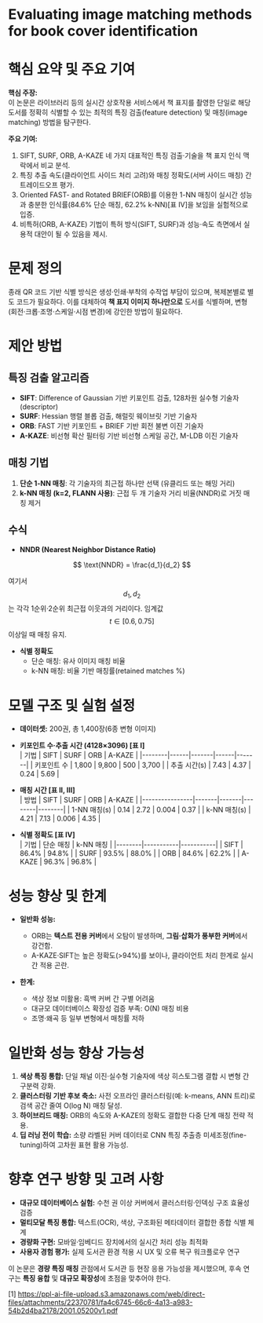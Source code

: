 # Evaluating image matching methods for book cover identification

# 핵심 요약 및 주요 기여

**핵심 주장:**  
이 논문은 라이브러리 등의 실시간 상호작용 서비스에서 책 표지를 촬영한 단일로 해당 도서를 정확히 식별할 수 있는 최적의 특징 검출(feature detection) 및 매칭(image matching) 방법을 탐구한다.  

**주요 기여:**  
1. SIFT, SURF, ORB, A-KAZE 네 가지 대표적인 특징 검출·기술을 책 표지 인식 맥락에서 비교 분석.  
2. 특징 추출 속도(클라이언트 사이드 처리 고려)와 매칭 정확도(서버 사이드 매칭) 간 트레이드오프 평가.  
3. Oriented FAST- and Rotated BRIEF(ORB)를 이용한 1-NN 매칭이 실시간 성능과 충분한 인식률(84.6% 단순 매칭, 62.2% k-NN)[표 IV]을 보임을 실험적으로 입증.  
4. 비특허(ORB, A-KAZE) 기법이 특허 방식(SIFT, SURF)과 성능·속도 측면에서 실용적 대안이 될 수 있음을 제시.

# 문제 정의

종래 QR 코드 기반 식별 방식은 생성·인쇄·부착의 수작업 부담이 있으며, 복제본별로 별도 코드가 필요하다. 이를 대체하여 **책 표지 이미지 하나만으로** 도서를 식별하며, 변형(회전·크롭·조명·스케일·시점 변경)에 강인한 방법이 필요하다.

# 제안 방법

## 특징 검출 알고리즘  
- **SIFT**: Difference of Gaussian 기반 키포인트 검출, 128차원 실수형 기술자(descriptor)  
- **SURF**: Hessian 행렬 블롭 검출, 해럴릿 웨이브릿 기반 기술자  
- **ORB**: FAST 기반 키포인트 + BRIEF 기반 회전 불변 이진 기술자  
- **A-KAZE**: 비선형 확산 필터링 기반 비선형 스케일 공간, M-LDB 이진 기술자  

## 매칭 기법  
1. **단순 1-NN 매칭**: 각 기술자의 최근접 하나만 선택 (유클리드 또는 해밍 거리)  
2. **k-NN 매칭 (k=2, FLANN 사용)**: 근접 두 개 기술자 거리 비율(NNDR)로 거짓 매칭 제거  

## 수식  
- **NNDR (Nearest Neighbor Distance Ratio)**  

$$
    \text{NNDR} = \frac{d_1}{d_2}
  $$  
 
  여기서 $$d_1, d_2$$는 각각 1순위·2순위 최근접 이웃과의 거리이다. 임계값 $$t\in[0.6,0.75]$$ 이상일 때 매칭 유지.  

- **식별 정확도**  
  - 단순 매칭: 유사 이미지 매칭 비율  
  - k-NN 매칭: 비율 기반 매칭률(retained matches %)  

# 모델 구조 및 실험 설정

- **데이터셋:** 200권, 총 1,400장(6종 변형 이미지)  
- **키포인트 수·추출 시간 (4128×3096) [표 I]**  
  | 기법   | SIFT | SURF  | ORB  | A-KAZE |
  |--------|------|-------|------|-------|
  | 키포인트 수 | 1,800 | 9,800 | 500  | 3,700 |
  | 추출 시간(s) | 7.43 | 4.37  | 0.24 | 5.69 |

- **매칭 시간 [표 II, III]**  
  | 방법           | SIFT  | SURF  | ORB    | A-KAZE |
  |----------------|-------|-------|--------|--------|
  | 1-NN 매칭(s)   | 0.14  | 2.72  | 0.004  | 0.37   |
  | k-NN 매칭(s)   | 4.21  | 7.13  | 0.006  | 4.35   |

- **식별 정확도 [표 IV]**  
  | 기법   | 단순 매칭  | k-NN 매칭 |
  |--------|-----------|-----------|
  | SIFT   | 86.4%     | 94.8%     |
  | SURF   | 93.5%     | 88.0%     |
  | ORB    | 84.6%     | 62.2%     |
  | A-KAZE | 96.3%     | 96.8%     |

# 성능 향상 및 한계

- **일반화 성능:**  
  - ORB는 **텍스트 전용 커버**에서 오탐이 발생하며, **그림·삽화가 풍부한 커버**에서 강건함.  
  - A-KAZE·SIFT는 높은 정확도(>94%)를 보이나, 클라이언트 처리 한계로 실시간 적용 곤란.  

- **한계:**  
  - 색상 정보 미활용: 흑백 커버 간 구별 어려움  
  - 대규모 데이터베이스 확장성 검증 부족: O(N) 매칭 비용  
  - 조명·왜곡 등 일부 변형에서 매칭률 저하  

# 일반화 성능 향상 가능성

1. **색상 특징 통합:** 단일 채널 이진·실수형 기술자에 색상 히스토그램 결합 시 변형 간 구분력 강화.  
2. **클러스터링 기반 후보 축소:** 사전 오프라인 클러스터링(예: k-means, ANN 트리)로 검색 공간 줄여 O(log N) 매칭 달성.  
3. **하이브리드 매칭:** ORB의 속도와 A-KAZE의 정확도 결합한 다중 단계 매칭 전략 적용.  
4. **딥 러닝 전이 학습:** 소량 라벨된 커버 데이터로 CNN 특징 추출층 미세조정(fine-tuning)하여 고차원 표현 활용 가능성.  

# 향후 연구 방향 및 고려 사항

- **대규모 데이터베이스 실험:** 수천 권 이상 커버에서 클러스터링·인덱싱 구조 효율성 검증  
- **멀티모달 특징 통합:** 텍스트(OCR), 색상, 구조화된 메타데이터 결합한 종합 식별 체계  
- **경량화 구현:** 모바일·임베디드 장치에서의 실시간 처리 성능 최적화  
- **사용자 경험 평가:** 실제 도서관 환경 적용 시 UX 및 오류 복구 워크플로우 연구  

이 논문은 **경량 특징 매칭** 관점에서 도서관 등 현장 응용 가능성을 제시했으며, 후속 연구는 **특징 융합** 및 **대규모 확장성**에 초점을 맞추어야 한다.

[1] https://ppl-ai-file-upload.s3.amazonaws.com/web/direct-files/attachments/22370781/fa4c6745-66c6-4a13-a983-54b2d4ba2178/2001.05200v1.pdf
